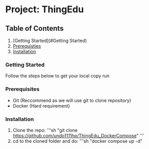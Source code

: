 # Project: ThingEdu
## Table of Contents

1. [Getting Started](#Getting Started)
2. [Prerequisties](#Prerequisties)
3. [Installation](#Installation)

### Getting Started

Follow the steps below to get your local copy run

### Prerequisites

* Git (Reccommend as we will use git to clone repository)
* Docker (Hard requirement)

### Installation

1. Clone the repo: 
'''sh
"git clone https://github.com/undo1111hp/ThingEdu_DockerCompose"
'''
2. cd to the cloned folder and do:
'''sh
"docker compose up -d"
